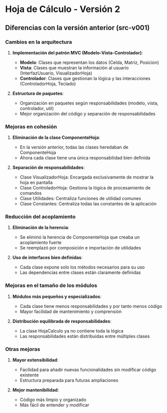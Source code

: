# Hoja de Cálculo - Versión 2

## Diferencias con la versión anterior (src-v001)

### Cambios en la arquitectura

1. **Implementación del patrón MVC (Modelo-Vista-Controlador)**:
   - **Modelo**: Clases que representan los datos (Celda, Matriz, Posicion)
   - **Vista**: Clases que muestran la información al usuario (InterfazUsuario, VisualizadorHoja)
   - **Controlador**: Clases que gestionan la lógica y las interacciones (ControladorHoja, Teclado)

2. **Estructura de paquetes**:
   - Organización en paquetes según responsabilidades (modelo, vista, controlador, util)
   - Mejor organización del código y separación de responsabilidades

### Mejoras en cohesión

1. **Eliminación de la clase ComponenteHoja**:
   - En la versión anterior, todas las clases heredaban de ComponenteHoja
   - Ahora cada clase tiene una única responsabilidad bien definida

2. **Separación de responsabilidades**:
   - Clase VisualizadorHoja: Encargada exclusivamente de mostrar la hoja en pantalla
   - Clase ControladorHoja: Gestiona la lógica de procesamiento de comandos
   - Clase Utilidades: Centraliza funciones de utilidad comunes
   - Clase Constantes: Centraliza todas las constantes de la aplicación

### Reducción del acoplamiento

1. **Eliminación de la herencia**:
   - Se eliminó la herencia de ComponenteHoja que creaba un acoplamiento fuerte
   - Se reemplazó por composición e importación de utilidades

2. **Uso de interfaces bien definidas**:
   - Cada clase expone solo los métodos necesarios para su uso
   - Las dependencias entre clases están claramente definidas

### Mejoras en el tamaño de los módulos

1. **Módulos más pequeños y especializados**:
   - Cada clase tiene menos responsabilidades y por tanto menos código
   - Mayor facilidad de mantenimiento y comprensión

2. **Distribución equilibrada de responsabilidades**:
   - La clase HojaCalculo ya no contiene toda la lógica
   - Las responsabilidades están distribuidas entre múltiples clases

### Otras mejoras

1. **Mayor extensibilidad**:
   - Facilidad para añadir nuevas funcionalidades sin modificar código existente
   - Estructura preparada para futuras ampliaciones

2. **Mejor mantenibilidad**:
   - Código más limpio y organizado
   - Más fácil de entender y modificar
